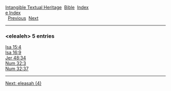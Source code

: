 [Intangible Textual Heritage](../../index)  [Bible](../index) 
[Index](index)   
[e Index](_e_)  
  [Previous](c03555)  [Next](c03557) 

------------------------------------------------------------------------

### &lt;elealeh&gt; 5 entries

[Isa 15:4](../kjv/isa015.htm#004)  
[Isa 16:9](../kjv/isa016.htm#009)  
[Jer 48:34](../kjv/jer048.htm#034)  
[Num 32:3](../kjv/num032.htm#003)  
[Num 32:37](../kjv/num032.htm#037)  

------------------------------------------------------------------------

[Next: eleasah (4)](c03557)
